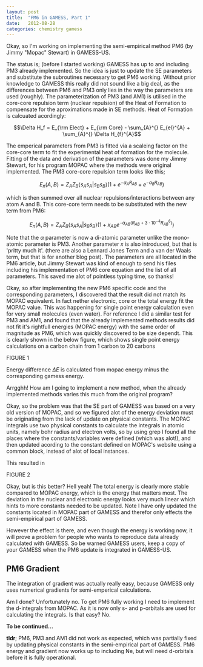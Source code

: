 ```yaml
---
layout: post
title:  "PM6 in GAMESS, Part 1"
date:   2012-08-28
categories: chemistry gamess
---
```


Okay, so I'm working on implementing the semi-empirical method PM6 (by Jimmy "Mopac" Stewart) in GAMESS-US.

The status is; (before I started working) GAMESS has up to and including PM3 already implemented. So the idea is just to update the SE parameters and substitute the subroutines necessary to get PM6 working. Without prior knowledge to GAMESS this really did not sound like a big deal, as the differences between PM6 and PM3 only lies in the way the parameters are used (roughly). The parameterization of PM3 (and AM1) is utilised in the core-core repulsion term (nuclear repulsion) of the Heat of Formation to compensate for the aproximations made in SE methods. Heat of Formation is calcuated acordingly:

$$\Delta H_f = E_{\rm Elect} + E_{\rm Core} - \sum_{A}^{} E_{el}^{A} + \sum_{A}^{} \Delta H_{f}^{A}$$

The emperical parameters from PM3 is fitted via a scaleing factor on the core-core term to fit the experimental heat of formation for the molecule. Fitting of the data and derivation of the parameters was done my Jimmy Stewart, for his program MOPAC where the methods were original implemented. The PM3 core-core repulsion term looks like this; 

$$
E_n(A,B) = Z_A Z_B \langle s_A s_A | s_B s_B \rangle \left ( 1 + e^{-\alpha_A R_{AB}} + e^{-\alpha_B R_{AB}} \right )
$$


which is then summed over all nuclear repulsions/interactions between any atom A and B. This core-core term needs to be substituted with the new term from PM6:

$$
E_n(A,B) = Z_A Z_B \langle s_A s_A | s_B s_B \rangle \left ( 1 + x_{AB} e^{-\alpha_{AB} (R_{AB} + 3 \cdot 10^{-4} R_{AB}^6)} \right )
$$

Note that the $\alpha$ parameter is now a di-atomic parameter unlike the mono-atomic parameter is PM3. Another parameter $x$ is also introduced, but that is 'pritty much it'. (there are also a Lennard Jones Term and a van der Waals term, but that is for another blog post). The parameters are all located in the PM6 article, but Jimmy Stewart was kind of enough to send his files including his implementation of PM6 core equation and the list of all parameters. This saved me alot of pointless typing time, so thanks!

Okay, so after implementing the new PM6 specific code and the corresponding parameters, I discovered that the result did not match its MOPAC equivalent. In fact nether electronic, core or the total energy fit the MOPAC value. This was happening for single point energy calculation even for very small molecules (even water). For reference I did a similar test for PM3 and AM1, and found that the already implemented methods results did not fit it's rightfull energies (MOPAC energy) with the same order of magnitude as PM6, which was quickly discovered to be size dependt. This is clearly shown in the below figure, which shows single point energy calculations on a carbon chain from 1 carbon to 20 carbons

FIGURE 1

Energy difference $\Delta E$ is calculated from mopac energy minus the corresponding gamess energy.

Arrgghh! How am I going to implement a new method, when the already implemented methods varies this much from the original program?

Okay, so the problem was that the SE part of GAMESS was based on a very old version of MOPAC, and so we figured alot of the energy deviation must be originating from the lack of update on physical constants. The MOPAC integrals use two physical constants to calculate the integrals in atomic units, namely bohr radius and electron volts, so by using grep I found all the places where the constants/variables were defined (which was alot!), and then updated acording to the constant defined on MOPAC's website using a common block, instead of alot of local instances.

This resulted in

FIGURE 2

Okay, but is this better? Hell yeah! The total energy is clearly more stable compared to MOPAC energy, which is the energy that matters most. The deviation in the nuclear and electronic energy looks very much linear which hints to more constants needed to be updated. Note I have only updated the constants located in MOPAC part of GAMESS and therefor only effects the semi-empirical part of GAMESS.

However the effect is there, and even though the energy is working now, it will prove a problem for people who wants to reproduce data already calculated with GAMESS. So be warned GAMESS users, keep a copy of your GAMESS when the PM6 update is integrated in GAMESS-US.

## PM6 Gradient

The integration of gradient was actually really easy, because GAMESS only uses numerical gradients for semi-emperical calculations.

Am I done? Unfortunately no. To get PM6 fully working I need to implement the d-integrals from MOPAC. As it is now only s- and p-orbitals are used for calculating the integrals. Is that easy? No.

**To be continued...**

**tldr**; PM6, PM3 and AM1 did not work as expected, which was partially fixed by updating physical constants in the semi-empirical part of GAMESS. PM6 energy and gradient now works up to including Ne, but will need d-orbitals before it is fully operational.





